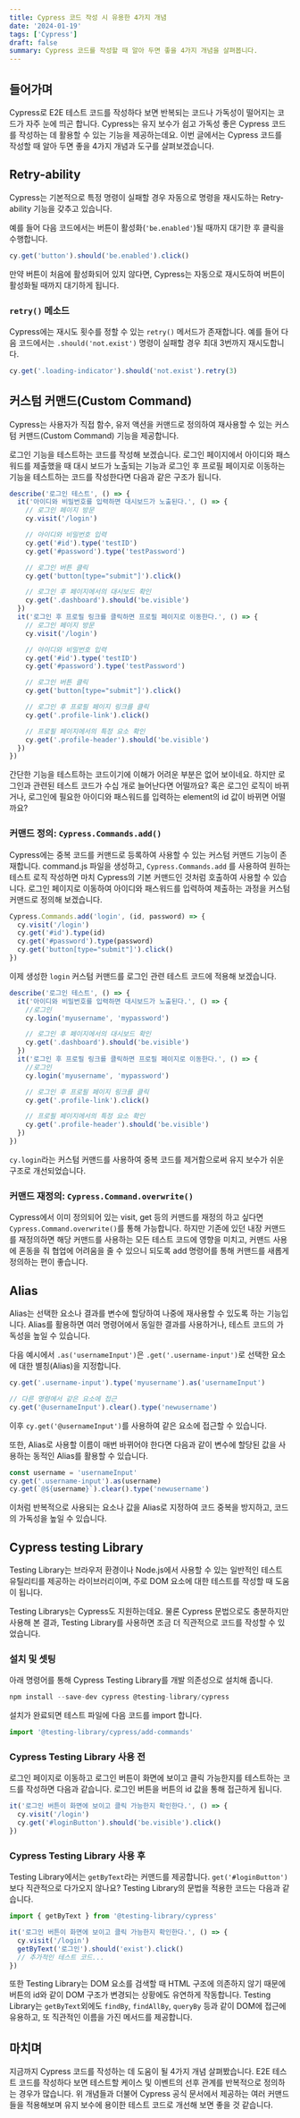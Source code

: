 ```yaml
---
title: Cypress 코드 작성 시 유용한 4가지 개념
date: '2024-01-19'
tags: ['Cypress']
draft: false
summary: Cypress 코드를 작성할 때 알아 두면 좋을 4가지 개념을 살펴봅니다.
---
```


## 들어가며

Cypress로 E2E 테스트 코드를 작성하다 보면 반복되는 코드나 가독성이 떨어지는 코드가 자주 눈에 띄곤 합니다. Cypress는 유지 보수가 쉽고 가독성 좋은 Cypress 코드를 작성하는 데 활용할 수 있는 기능을 제공하는데요. 이번 글에서는 Cypress 코드를 작성할 때 알아 두면 좋을 4가지 개념과 도구를 살펴보겠습니다.

## Retry-ability

Cypress는 기본적으로 특정 명령이 실패할 경우 자동으로 명령을 재시도하는 Retry-ability 기능을 갖추고 있습니다.

예를 들어 다음 코드에서는 버튼이 활성화(`'be.enabled'`)될 때까지 대기한 후 클릭을 수행합니다.

```js
cy.get('button').should('be.enabled').click()
```

만약 버튼이 처음에 활성화되어 있지 않다면, Cypress는 자동으로 재시도하여 버튼이 활성화될 때까지 대기하게 됩니다.

### `retry()` 메소드

Cypress에는 재시도 횟수를 정할 수 있는 `retry()` 메서드가 존재합니다. 예를 들어 다음 코드에서는 `.should('not.exist')` 명령이 실패할 경우 최대 3번까지 재시도합니다.

```js
cy.get('.loading-indicator').should('not.exist').retry(3)
```

## 커스텀 커맨드(Custom Command)

Cypress는 사용자가 직접 함수, 유저 액션을 커맨드로 정의하여 재사용할 수 있는 커스텀 커맨드(Custom Command) 기능을 제공합니다.

로그인 기능을 테스트하는 코드를 작성해 보겠습니다. 로그인 페이지에서 아이디와 패스워드를 제출했을 때 대시 보드가 노출되는 기능과 로그인 후 프로필 페이지로 이동하는 기능을 테스트하는 코드를 작성한다면 다음과 같은 구조가 됩니다.

```js
describe('로그인 테스트', () => {
  it('아이디와 비밀번호를 입력하면 대시보드가 노출된다.', () => {
    // 로그인 페이지 방문
    cy.visit('/login')

    // 아이디와 비밀번호 입력
    cy.get('#id').type('testID')
    cy.get('#password').type('testPassword')

    // 로그인 버튼 클릭
    cy.get('button[type="submit"]').click()

    // 로그인 후 페이지에서의 대시보드 확인
    cy.get('.dashboard').should('be.visible')
  })
  it('로그인 후 프로필 링크를 클릭하면 프로필 페이지로 이동한다.', () => {
    // 로그인 페이지 방문
    cy.visit('/login')

    // 아이디와 비밀번호 입력
    cy.get('#id').type('testID')
    cy.get('#password').type('testPassword')

    // 로그인 버튼 클릭
    cy.get('button[type="submit"]').click()

    // 로그인 후 프로필 페이지 링크를 클릭
    cy.get('.profile-link').click()

    // 프로필 페이지에서의 특정 요소 확인
    cy.get('.profile-header').should('be.visible')
  })
})
```

간단한 기능을 테스트하는 코드이기에 이해가 어려운 부분은 없어 보이네요. 하지만 로그인과 관련된 테스트 코드가 수십 개로 늘어난다면 어떨까요? 혹은 로그인 로직이 바뀌거나, 로그인에 필요한 아이디와 패스워드를 입력하는 element의 id 값이 바뀌면 어떨까요?

### 커맨드 정의: `Cypress.Commands.add()`

Cypress에는 중복 코드를 커맨드로 등록하여 사용할 수 있는 커스텀 커맨드 기능이 존재합니다. command.js 파일을 생성하고, `Cypress.Commands.add` 를 사용하여 원하는 테스트 로직 작성하면 마치 Cypress의 기본 커맨드인 것처럼 호출하여 사용할 수 있습니다. 로그인 페이지로 이동하여 아이디와 패스워드를 입력하여 제출하는 과정을 커스텀 커맨드로 정의해 보겠습니다.

```js
Cypress.Commands.add('login', (id, password) => {
  cy.visit('/login')
  cy.get('#id').type(id)
  cy.get('#password').type(password)
  cy.get('button[type="submit"]').click()
})
```

이제 생성한 `login` 커스텀 커맨드를 로그인 관련 테스트 코드에 적용해 보겠습니다.

```js
describe('로그인 테스트', () => {
  it('아이디와 비밀번호를 입력하면 대시보드가 노출된다.', () => {
    //로그인
    cy.login('myusername', 'mypassword')

    // 로그인 후 페이지에서의 대시보드 확인
    cy.get('.dashboard').should('be.visible')
  })
  it('로그인 후 프로필 링크를 클릭하면 프로필 페이지로 이동한다.', () => {
    //로그인
    cy.login('myusername', 'mypassword')

    // 로그인 후 프로필 페이지 링크를 클릭
    cy.get('.profile-link').click()

    // 프로필 페이지에서의 특정 요소 확인
    cy.get('.profile-header').should('be.visible')
  })
})
```

`cy.login`라는 커스텀 커맨드를 사용하여 중복 코드를 제거함으로써 유지 보수가 쉬운 구조로 개선되었습니다.

### 커맨드 재정의: `Cypress.Command.overwrite()`

Cypress에서 이미 정의되어 있는 visit, get 등의 커맨드를 재정의 하고 싶다면 `Cypress.Command.overwrite()`를 통해 가능합니다. 하지만 기존에 있던 내장 커맨드를 재정의하면 해당 커맨드를 사용하는 모든 테스트 코드에 영향을 미치고, 커맨드 사용에 혼동을 줘 협업에 어려움을 줄 수 있으니 되도록 add 명령어를 통해 커맨드를 새롭게 정의하는 편이 좋습니다.

## Alias

Alias는 선택한 요소나 결과를 변수에 할당하여 나중에 재사용할 수 있도록 하는 기능입니다. Alias를 활용하면 여러 명령어에서 동일한 결과를 사용하거나, 테스트 코드의 가독성을 높일 수 있습니다.

다음 예시에서 `.as('usernameInput')`은 `.get('.username-input')`로 선택한 요소에 대한 별칭(Alias)을 지정합니다.

```js
cy.get('.username-input').type('myusername').as('usernameInput')

// 다른 명령에서 같은 요소에 접근
cy.get('@usernameInput').clear().type('newusername')
```

이후 `cy.get('@usernameInput')`를 사용하여 같은 요소에 접근할 수 있습니다.

또한, Alias로 사용할 이름이 매번 바뀌어야 한다면 다음과 같이 변수에 할당된 값을 사용하는 동적인 Alias를 활용할 수 있습니다.

```js
const username = 'usernameInput'
cy.get('.username-input').as(username)
cy.get(`@${username}`).clear().type('newusername')
```

이처럼 반복적으로 사용되는 요소나 값을 Alias로 지정하여 코드 중복을 방지하고, 코드의 가독성을 높일 수 있습니다.

## Cypress testing Library

Testing Library는 브라우저 환경이나 Node.js에서 사용할 수 있는 일반적인 테스트 유틸리티를 제공하는 라이브러리이며, 주로 DOM 요소에 대한 테스트를 작성할 때 도움이 됩니다.

Testing Librarys는 Cypress도 지원하는데요. 물론 Cypress 문법으로도 충분하지만 사용해 본 결과, Testing Library를 사용하면 조금 더 직관적으로 코드를 작성할 수 있었습니다.

### 설치 및 셋팅

아래 명령어를 통해 Cypress Testing Library를 개발 의존성으로 설치해 줍니다.

```js
npm install --save-dev cypress @testing-library/cypress
```

설치가 완료되면 테스트 파일에 다음 코드를 import 합니다.

```js
import '@testing-library/cypress/add-commands'
```

### Cypress Testing Library 사용 전

로그인 페이지로 이동하고 로그인 버튼이 화면에 보이고 클릭 가능한지를 테스트하는 코드를 작성하면 다음과 같습니다. 로그인 버튼을 버튼의 id 값을 통해 접근하게 됩니다.

```js
it('로그인 버튼이 화면에 보이고 클릭 가능한지 확인한다.', () => {
  cy.visit('/login')
  cy.get('#loginButton').should('be.visible').click()
})
```

### Cypress Testing Library 사용 후

Testing Library에서는 `getByText`라는 커맨드를 제공합니다. `get('#loginButton')`보다 직관적으로 다가오지 않나요? Testing Library의 문법을 적용한 코드는 다음과 같습니다.

```js
import { getByText } from '@testing-library/cypress'

it('로그인 버튼이 화면에 보이고 클릭 가능한지 확인한다.', () => {
  cy.visit('/login')
  getByText('로그인').should('exist').click()
  // 추가적인 테스트 코드...
})
```

또한 Testing Library는 DOM 요소를 검색할 때 HTML 구조에 의존하지 않기 때문에 버튼의 id와 같이 DOM 구조가 변경되는 상황에도 유연하게 작동합니다.
Testing Library는 `getByText`외에도 `findBy`, `findAllBy`, `queryBy` 등과 같이 DOM에 접근에 유용하고, 또 직관적인 이름을 가진 메서드를 제공합니다.

## 마치며

지금까지 Cypress 코드를 작성하는 데 도움이 될 4가지 개념 살펴봤습니다. E2E 테스트 코드를 작성하다 보면 테스트할 케이스 및 이벤트의 선후 관계를 반복적으로 정의하는 경우가 많습니다. 위 개념들과 더불어 Cypress 공식 문서에서 제공하는 여러 커맨드들을 적용해보며 유지 보수에 용이한 테스트 코드로 개선해 보면 좋을 것 같습니다.
